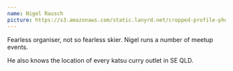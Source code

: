 ```yaml
---
name: Nigel Rausch
picture: https://s3.amazonaws.com/static.lanyrd.net/cropped-profile-photos/740b36c67b427afbb4e222871d79a3c6f2f12a23-s48.jpg
---
```


Fearless organiser, not so fearless skier.  Nigel runs a number of meetup events. 

He also knows the location of every katsu curry outlet in SE QLD. 